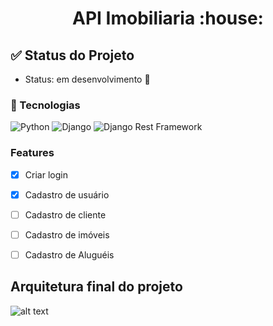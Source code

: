 <h1 align="center"> 
   API Imobiliaria :house:
</h1>

## :white_check_mark: Status do Projeto
- Status: em desenvolvimento :construction:

 ### :link: Tecnologias

![Python](https://img.shields.io/badge/Python-v3.9.0-blue) 
![Django](https://img.shields.io/badge/Django-v3.1.2-blue) 
![Django Rest Framework](https://img.shields.io/badge/DjangoRestFramework-v3.12.1-blue)



### Features

- [x] Criar login
- [x] Cadastro de usuário
- [ ] Cadastro de cliente
- [ ] Cadastro de imóveis
- [ ] Cadastro de Aluguéis


## Arquitetura final do projeto

![alt text](/home/fabricio/Documentos/APNPs/Projeto_Integrador/API_Imobiliaria/API_Imobiliaria/ImgReadme/Arquitetura-versao.jpg)

